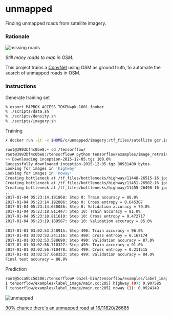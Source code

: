 # unmapped

Finding unmapped roads from satellite imagery.

### Rationale

![missing roads](https://raw.githubusercontent.com/rodowi/unmapped/master/screenshots/missing-roads.jpg)

_Still many roads to map in OSM._

This project trains a [ConvNet](https://en.wikipedia.org/wiki/Convolutional_neural_network) using OSM as ground truth, to automate the search of unmapped roads in OSM.

### Instructions

Generate training set

```bash
% export MAPBOX_ACCESS_TOKEN=pk.1001.foobar
% ./scripts/data.sh
% ./scripts/density.sh
% ./scripts/imagery.sh
```

Training

```bash
✗ docker run -it -v $HOME/c/unmapped/imagery:/tf_files/satellite gcr.io/tensorflow/tensorflow:latest-devel

root@3993bf4c0be8:~ cd /tensorflow/
root@3993bf4c0be8:/tensorflow# python tensorflow/examples/image_retraining/retrain.py --bottleneck_dir=/tf_files/bottlenecks --output_graph=/tf_files/retrained_graph.pb --output_labels=/tf_files/retrained_labels.txt --image_dir /tf_files/satellite
>> Downloading inception-2015-12-05.tgz 100.0%
Successfully downloaded inception-2015-12-05.tgz 88931400 bytes.
Looking for images in 'highway'
Looking for images in 'noway'
Creating bottleneck at /tf_files/bottlenecks/highway/11448-26515-16.jpg.txt
Creating bottleneck at /tf_files/bottlenecks/highway/11451-26502-16.jpg.txt
Creating bottleneck at /tf_files/bottlenecks/highway/11455-26498-16.jpg.txt
...
2017-01-04 05:23:14.191868: Step 0: Train accuracy = 88.0%
2017-01-04 05:23:14.192086: Step 0: Cross entropy = 0.645307
2017-01-04 05:23:14.650036: Step 0: Validation accuracy = 79.0%
2017-01-04 05:23:18.811447: Step 10: Train accuracy = 81.0%
2017-01-04 05:23:18.811610: Step 10: Cross entropy = 0.472717
2017-01-04 05:23:19.189587: Step 10: Validation accuracy = 85.0%
...
2017-01-01 03:02:53.240915: Step 490: Train accuracy = 96.0%
2017-01-01 03:02:53.241116: Step 490: Cross entropy = 0.167174
2017-01-01 03:02:53.588690: Step 490: Validation accuracy = 87.0%
2017-01-01 03:02:56.710327: Step 499: Train accuracy = 91.0%
2017-01-01 03:02:56.710478: Step 499: Cross entropy = 0.211515
2017-01-01 03:02:57.068353: Step 499: Validation accuracy = 84.0%
Final test accuracy = 88.8%
```

Prediction

```bash
root@5cca0bc5d586:/tensorflow# bazel-bin/tensorflow/examples/label_image/label_image --graph=/tf_files/retrained_graph.pb --labels=/tf_files/retrained_labels.txt --output_layer=final_result --image=/tf_files/satellite/11856-26822-16.jpg
I tensorflow/examples/label_image/main.cc:205] highway (0): 0.907585
I tensorflow/examples/label_image/main.cc:205] noway (1): 0.0924149
```

![unmapped](https://raw.githubusercontent.com/rodowi/unmapped/master/screenshots/11820-26685-16.jpg)

[90% chance there's an unmapped road at 16/11820/26685](https://b.tiles.mapbox.com/v4/mapbox.satellite/16/11856/26822@2x.png?access_token=pk.eyJ1IjoibWFwYm94IiwiYSI6IlpIdEpjOHcifQ.Cldl4wq_T5KOgxhLvbjE-w)

